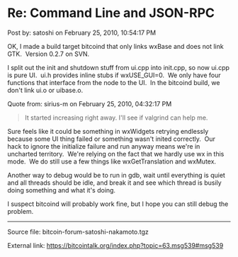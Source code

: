 # Re: Command Line and JSON-RPC

Post by: satoshi on February 25, 2010, 10:54:17 PM

OK, I made a build target bitcoind that only links wxBase and does not link GTK. &nbsp;Version 0.2.7 on SVN.

I split out the init and shutdown stuff from ui.cpp into init.cpp, so now ui.cpp is pure UI. &nbsp;ui.h provides inline stubs if wxUSE_GUI=0. &nbsp;We only have four functions that interface from the node to the UI. &nbsp;In the bitcoind build, we don't link ui.o or uibase.o.

Quote from: sirius-m on February 25, 2010, 04:32:17 PM

> It started increasing right away. I'll see if valgrind can help me.

Sure feels like it could be something in wxWidgets retrying endlessly because some UI thing failed or something wasn't inited correctly. &nbsp;Our hack to ignore the initialize failure and run anyway means we're in uncharted territory. &nbsp;We're relying on the fact that we hardly use wx in this mode. &nbsp;We do still use a few things like wxGetTranslation and wxMutex.

Another way to debug would be to run in gdb, wait until everything is quiet and all threads should be idle, and break it and see which thread is busily doing something and what it's doing.

I suspect bitcoind will probably work fine, but I hope you can still debug the problem.

---

Source file: bitcoin-forum-satoshi-nakamoto.tgz

External link: https://bitcointalk.org/index.php?topic=63.msg539#msg539
